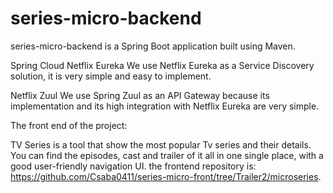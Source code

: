 # series-micro-backend 

series-micro-backend is a Spring Boot application built using Maven.

Spring Cloud Netflix Eureka
We use Netflix Eureka as a Service Discovery solution, it is very simple and easy to implement.

Netflix Zuul
We use Spring Zuul as an API Gateway because its implementation and its high integration with Netflix Eureka are very simple.

The front end of the project:

TV Series is a tool that show the most popular Tv series and their details.
You can find the episodes, cast and trailer of it all in one single place, with a good user-friendly navigation UI.
the frontend repository is: https://github.com/Csaba0411/series-micro-front/tree/Trailer2/microseries.
